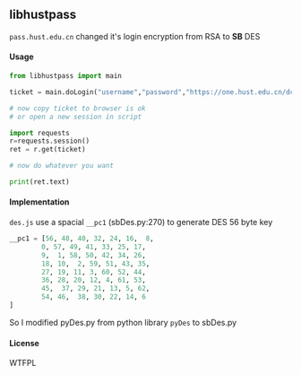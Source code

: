 ## libhustpass

`pass.hust.edu.cn` changed it's login encryption from RSA to **SB** DES

#### Usage

```python
from libhustpass import main

ticket = main.doLogin("username","password","https://one.hust.edu.cn/dcp/")

# now copy ticket to browser is ok
# or open a new session in script

import requests
r=requests.session()
ret = r.get(ticket)

# now do whatever you want

print(ret.text)

```

#### Implementation

`des.js` use a spacial `__pc1` (sbDes.py:270) to generate DES 56 byte key

```python
__pc1 = [56, 48, 40, 32, 24, 16,  8,
        0, 57, 49, 41, 33, 25, 17,
        9,  1, 58, 50, 42, 34, 26,
        18, 10,  2, 59, 51, 43, 35,
        27, 19, 11, 3, 60, 52, 44,
        36, 28, 20, 12, 4, 61, 53,
        45,  37, 29, 21, 13, 5, 62,
        54, 46,  38, 30, 22, 14, 6 
]
```

So I modified pyDes.py from python library `pyDes` to sbDes.py

#### License

WTFPL